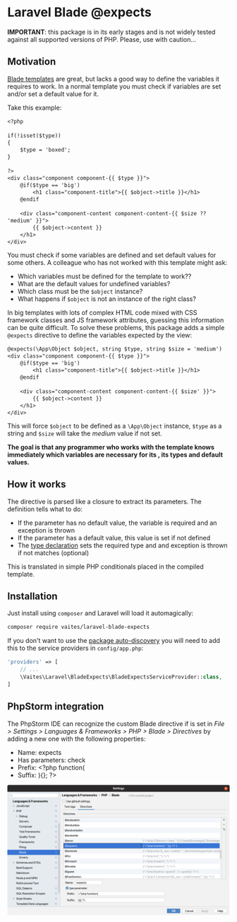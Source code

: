 # Laravel Blade @expects

**IMPORTANT**: this package is in its early stages and is not widely tested against all supported versions of PHP.
Please, use with caution...

## Motivation

[Blade templates](https://laravel.com/docs/5.8/blade) are great, but lacks a good way to define the variables it 
requires to work. In a normal template you must check if variables are set and/or set a default value for it. 

Take this example:

```blade
<?php

if(!isset($type))
{
    $type = 'boxed';
}

?>
<div class="component component-{{ $type }}">
    @if($type == 'big')
        <h1 class="component-title">{{ $object->title }}</h1>
    @endif
    
    <div class="component-content component-content-{{ $size ?? 'medium' }}">
        {{ $object->content }}
    </h1>
</div>
``` 

You must check if some variables are defined and set default values for some others. A colleague who has not worked with 
this template might ask:

* Which variables must be defined for the template to work??
* What are the default values for undefined variables?
* Which class must be the `$object` instance?
* What happens if `$object` is not an instance of the right class?

In big templates with lots of complex HTML code mixed with CSS framework classes and JS framework attributes, guessing 
this information can be quite difficult. To solve these problems, this package adds a simple `@expects` directive to 
define the variables expected by the view:

```blade
@expects(\App\Object $object, string $type, string $size = 'medium')
<div class="component component-{{ $type }}">
    @if($type == 'big')
        <h1 class="component-title">{{ $object->title }}</h1>
    @endif
    
    <div class="component-content component-content-{{ $size' }}">
        {{ $object->content }}
    </h1>
</div>
```

This will force `$object` to be defined as a `\App\Object` instance, `$type` as a string and `$size` will take the
 *medium* value if not set. 

**The goal is that any programmer who works with the template knows immediately which variables are necessary for 
its , its types and default values.**

## How it works

The directive is parsed like a closure to extract its parameters. The definition tells what to do:

* If the parameter has no default value, the variable is required and an exception is thrown
* If the parameter has a default value, this value is set if not defined
* The [type declaration](https://www.php.net/manual/en/functions.arguments.php#functions.arguments.type-declaration)
sets the required type and and exception is thrown if not matches (optional)

This is translated in simple PHP conditionals placed in the compiled template.

## Installation

Just install using `composer` and Laravel will load it automagically:

```bash
composer require vaites/laravel-blade-expects
```

If you don't want to use the [package auto-discovery](https://medium.com/@taylorotwell/package-auto-discovery-in-laravel-5-5-ea9e3ab20518)
you will need to add this to the service providers in `config/app.php`:

```php
'providers' => [
    // ...
    \Vaites\Laravel\BladeExpects\BladeExpectsServiceProvider::class,
]
```

## PhpStorm integration

The PhpStorm IDE can recognize the custom Blade directive if is set in *File > Settings > Languages & Frameworks > PHP >
Blade > Directives* by adding a new one with the following properties:

 * Name: expects
 * Has parameters: check
 * Prefix: <?php function(
 * Suffix: ){}; ?>

![test image size](phpstorm.png)